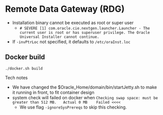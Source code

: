 # Remote Data Gateway (RDG)
- Installation binary cannot be executed as root or super user
  - `# SEVERE [1] com.oracle.cie.nextgen.launcher.Launcher - The current user is root or has superuser privilege. The Oracle Universal Installer cannot continue.`
- If `-invPtrLoc` not specified, it defaults to `/etc/oraInst.loc`

## Docker build
```
./docker.sh build
```
Tech notes
- We have changed the $Oracle_Home/domain/bin/startJetty.sh to make it running in front, to fit container design
- system check will failed on docker when `Checking swap space: must be greater than 512 MB.   Actual 0 MB    Failed <<<< `
  - We use flag `-ignoreSysPrereqs` to skip this checking. 
